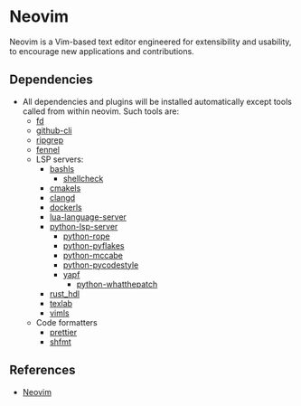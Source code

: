 # Neovim

Neovim is a Vim-based text editor engineered for extensibility and usability, to
encourage new applications and contributions.

## Dependencies

- All dependencies and plugins will be installed automatically except tools
  called from within neovim. Such tools are:
  - [fd](https://github.com/sharkdp/fd)
  - [github-cli](https://cli.github.com/)
  - [ripgrep](https://github.com/BurntSushi/ripgrep)
  - [fennel](https://fennel-lang.org/)
  - LSP servers:
    - [bashls](https://github.com/bash-lsp/bash-language-server)
      - [shellcheck](https://github.com/koalaman/shellcheck)
    - [cmakels](https://github.com/regen100/cmake-language-server)
    - [clangd](https://github.com/clangd/clangd)
    - [dockerls](https://github.com/rcjsuen/dockerfile-language-server-nodejs)
    - [lua-language-server](https://github.com/sumneko/lua-language-server)
    - [python-lsp-server](https://github.com/python-lsp/python-lsp-server)
      - [python-rope](https://github.com/python-rope/rope)
      - [python-pyflakes](https://github.com/PYCQA/pyflakes)
      - [python-mccabe](https://github.com/PYCQA/mccabe)
      - [python-pycodestyle](https://github.com/PYCQA/pycodestyle)
      - [yapf](https://github.com/google/yapf)
        - [python-whatthepatch](https://github.com/cscorley/whatthepatch)
    - [rust_hdl](https://github.com/VHDL-LS/rust_hdl)
    - [texlab](https://github.com/latex-lsp/texlab)
    - [vimls](https://github.com/iamcco/vim-language-server)
  - Code formatters
    - [prettier](https://prettier.io/)
    - [shfmt](https://github.com/mvdan/sh)

## References

- [Neovim](https://neovim.io/)
